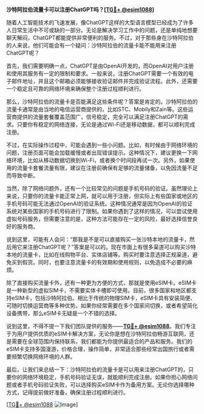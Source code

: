 **沙特阿拉伯流量卡可以注册ChatGPT吗？[[TG💪+ @esim1088](https://t.me/s/esim1088)]**

随着人工智能技术的飞速发展，像ChatGPT这样的大型语言模型已经成为了许多人日常生活中不可或缺的一部分。无论是解决学习工作中的问题，还是单纯地想要聊天解闷，ChatGPT都能提供非常便利的服务。不过，对于那些身在沙特阿拉伯的人来说，他们可能会有一个疑问：沙特阿拉伯的流量卡能不能用来注册ChatGPT呢？

首先，我们需要明确一点，ChatGPT是由OpenAI开发的，而OpenAI对用户注册和使用其服务有一定的限制和要求。一般来说，注册ChatGPT需要一个有效的电子邮件地址，并且这个邮箱必须能够接收验证邮件并完成验证流程。此外，还需要一个稳定且可靠的网络环境来确保整个注册过程顺利进行。

那么，沙特阿拉伯的流量卡是否能满足这些条件呢？答案是肯定的。沙特阿拉伯的流量卡通常是由当地的电信运营商提供的，比如STC、Mobily和Zain等。这些运营商提供的流量套餐覆盖范围广，信号稳定，完全可以满足注册ChatGPT的需求。只要你有稳定的网络连接，无论是通过Wi-Fi还是移动数据，都可以顺利完成注册。

不过，在实际操作过程中，可能会遇到一些小问题。比如，有时候由于网络环境的问题，注册页面可能会加载缓慢或者出现错误提示。这种情况下，建议更换一下网络环境，比如从移动数据切换到Wi-Fi，或者换个时间段再试一次。另外，如果使用的流量卡套餐流量有限，建议在注册前确保有足够的流量储备，以免因流量不足而导致中断。

当然，除了网络问题外，还有一个比较常见的问题是手机号码的验证。虽然理论上来说，只要你的流量卡能正常上网，就可以用于注册，但实际上有些国家或地区的手机号码可能无法通过OpenAI的验证系统。这种情况通常是因为OpenAI的验证系统对某些国家的手机号码进行了限制。如果你遇到了这样的情况，可以尝试使用虚拟号码服务，但需要注意的是，这种方法可能存在一定的风险，最好选择信誉良好的服务商。

说到这里，可能有人会问：“那我是不是可以直接购买一张沙特本地的流量卡，然后用它来注册ChatGPT呢？”答案是可以的。现在市面上有很多渠道可以购买沙特本地的流量卡，比如在线购物平台、实体店铺等。购买时要注意选择正规渠道，避免买到假货。同时，也要注意流量卡的有效期和使用规则，以免造成不必要的麻烦。

除了直接购买流量卡外，还有一种更为方便的方式，那就是使用eSIM卡。eSIM卡是一种新型的虚拟SIM卡，不需要实体卡槽即可使用。目前，很多国家和地区都支持eSIM卡，包括沙特阿拉伯。相比于传统的物理SIM卡，eSIM卡具有安装简便、可随时切换运营商等多种优势。如果你经常需要在多个国家间切换，或者希望简化设备携带，那么eSIM卡无疑是一个不错的选择。

说到这里，不得不提一下我们团队提供的服务——**[TG💪+ @esim1088](https://t.me/s/esim1088)**。我们专注于为用户提供优质的eSIM卡解决方案，无论你是想在沙特阿拉伯畅游互联网，还是需要在全球范围内保持联系，我们都能为你提供最适合的产品和服务。我们的eSIM卡支持多国漫游，价格合理，操作简单，非常适合那些经常出国旅行或者需要频繁切换网络环境的人群。

最后，让我们来总结一下：沙特阿拉伯的流量卡是可以用来注册ChatGPT的，只要你的网络环境稳定，手机号码验证无误，就能顺利完成注册。如果你担心网络问题或者手机号码验证失败，可以选择购买eSIM卡作为备用方案。无论你选择哪种方式，记得提前做好准备，确保注册过程顺利进行。

[[TG💪+ @esim1088](https://t.me/s/esim1088) ![Image](https://i.postimg.cc/4NQfJmqS/Snipaste-2025-05-13-00-14-12.png)]